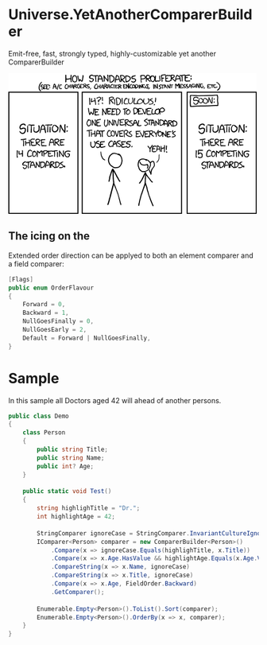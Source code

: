 # Universe.YetAnotherComparerBuilder
Emit-free, fast, strongly typed, highly-customizable yet another ComparerBuilder


<img src='images/yet-another-standard.png' width='500px' height='283px'></img>

## The icing on the
Extended order direction can be applyed to both an element comparer and a field comparer:
```csharp
[Flags]
public enum OrderFlavour
{
    Forward = 0,
    Backward = 1,
    NullGoesFinally = 0,
    NullGoesEarly = 2,
    Default = Forward | NullGoesFinally,
}
```

# Sample
In this sample all Doctors aged 42 will ahead of another persons.
```csharp
public class Demo
{
    class Person
    {
        public string Title;
        public string Name;
        public int? Age;
    }

    public static void Test()
    {
        string highlighTitle = "Dr.";
        int highlightAge = 42;

        StringComparer ignoreCase = StringComparer.InvariantCultureIgnoreCase;
        IComparer<Person> comparer = new ComparerBuilder<Person>()
            .Compare(x => ignoreCase.Equals(highlighTitle, x.Title))
            .Compare(x => x.Age.HasValue && highlightAge.Equals(x.Age.Value))
            .CompareString(x => x.Name, ignoreCase)
            .CompareString(x => x.Title, ignoreCase)
            .Compare(x => x.Age, FieldOrder.Backward)
            .GetComparer();

        Enumerable.Empty<Person>().ToList().Sort(comparer);
        Enumerable.Empty<Person>().OrderBy(x => x, comparer);
    }
}
```
